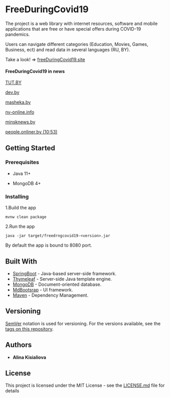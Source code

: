 # FreeDuringCovid19

The project is a web library with internet resources, software and mobile applications that are free or have special offers during COVID-19 pandemics.

Users can navigate different categories (Education, Movies, Games, Business, ect) and read data in several languages (RU, BY).

Take a look! => [freeDuringCovid19.site](https://freeduringcovid19.site/)

#### FreeDuringCovid19 in news

[TUT.BY](https://42.tut.by/680631)

[dev.by](https://dev.by/news/freeduringcovid19-site-belarus)

[masheka.by](https://masheka.by/mogilevchane/5436-belarus-irlandija-5g-i-karantin-intervju-s-mogilevchankoj-alinoj-sozdavshej-onlajn-servis-dlja-rezhima-izoljacii.html)

[nv-online.info](https://www.nv-online.info/2020/04/16/beloruska-sozdala-sajt-so-spiskom-besplatnyh-servisov-otkrytyh-na-vremya-pandemii.html)

[minsknews.by](https://minsknews.by/dosug-v-period-pandemii-beloruska-sozdala-sajt-so-spiskom-servisov-kotorye-otkryli-dostup-k-svoim-resursam/)

[people.onliner.by (10:53)](https://people.onliner.by/2020/04/15/15-aprelya-xronika)

## Getting Started

### Prerequisites

* Java 11+

* MongoDB 4+

### Installing

1.Build the app

    mvnw clean package

2.Run the app

    java -jar target/freedrngcovid19-<version>.jar

By default the app is bound to 8080 port.

## Built With

* [SpringBoot](https://spring.io/projects/spring-boot) - Java-based server-side framework.
* [Thymeleaf](https://www.thymeleaf.org/) - Server-side Java template engine.
* [MongoDB](https://www.mongodb.com/) - Document-oriented database.
* [MdBootsrap](https://mdbootstrap.com/) - UI framework.
* [Maven](https://maven.apache.org/) - Dependency Management.

## Versioning

[SemVer](http://semver.org/) notation is used for versioning. For the versions available, see the [tags on this repository](https://github.com/AlinaKisialiova/free-during-covid19/tags). 

## Authors

* **Alina Kisialiova**

## License

This project is licensed under the MIT License - see the [LICENSE.md](https://github.com/AlinaKisialiova/free-during-covid19/blob/master/LICENSE.md) file for details
